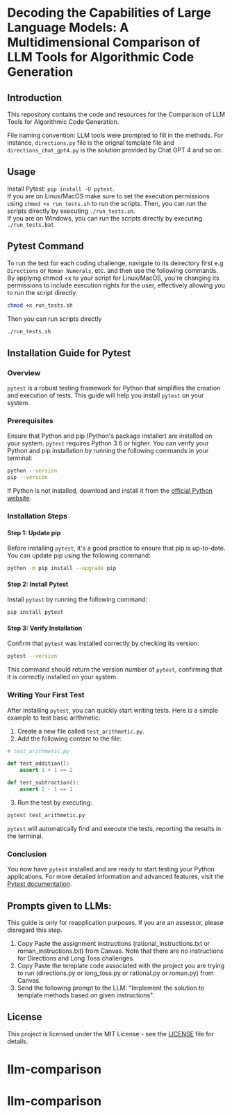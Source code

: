 
# Decoding the Capabilities of Large Language Models: A Multidimensional Comparison of LLM Tools for Algorithmic Code Generation

## Introduction
This repository contains the code and resources for the Comparison of LLM Tools for Algorithmic Code Generation. 

File naming convention: LLM tools were prompted to fill in the methods. For instance, ```directions.py``` file is the orignal template file and ```directions_chat_gpt4.py``` is the solution provided by Chat GPT 4 and so on.

## Usage
Install Pytest: ```pip install -U pytest```. \
If you are on Linux/MacOS make sure to set the execution permissions using `chmod +x run_tests.sh` to run the scripts. Then, you can run the scripts directly by executing `./run_tests.sh`. \
If you are on Windows, you can run the scripts directly by executing `./run_tests.bat`
## Pytest Command
To run the test for each coding challenge, navigate to its deirectory first e.g ```Directions``` or ```Roman Numerals```, etc. and then use the following commands. \
By applying chmod +x to your script for Linux/MacOS, you're changing its permissions to include execution rights for the user, effectively allowing you to run the script directly.
```bash
chmod +x run_tests.sh
```
Then you can run scripts directly
```bash
./run_tests.sh
```

## Installation Guide for Pytest

### Overview

`pytest` is a robust testing framework for Python that simplifies the creation and execution of tests. This guide will help you install `pytest` on your system.

### Prerequisites

Ensure that Python and pip (Python's package installer) are installed on your system. `pytest` requires Python 3.6 or higher. You can verify your Python and pip installation by running the following commands in your terminal:

```bash
python --version
pip --version
```

If Python is not installed, download and install it from the [official Python website](https://www.python.org/downloads/).

### Installation Steps

#### Step 1: Update pip

Before installing `pytest`, it's a good practice to ensure that pip is up-to-date. You can update pip using the following command:

```bash
python -m pip install --upgrade pip
```

#### Step 2: Install Pytest

Install `pytest` by running the following command:

```bash
pip install pytest
```

#### Step 3: Verify Installation

Confirm that `pytest` was installed correctly by checking its version:

```bash
pytest --version
```

This command should return the version number of `pytest`, confirming that it is correctly installed on your system.

### Writing Your First Test

After installing `pytest`, you can quickly start writing tests. Here is a simple example to test basic arithmetic:

1. Create a new file called `test_arithmetic.py`.
2. Add the following content to the file:

```python
# test_arithmetic.py

def test_addition():
    assert 1 + 1 == 2

def test_subtraction():
    assert 2 - 1 == 1
```

3. Run the test by executing:

```bash
pytest test_arithmetic.py
```

`pytest` will automatically find and execute the tests, reporting the results in the terminal.

### Conclusion

You now have `pytest` installed and are ready to start testing your Python applications. For more detailed information and advanced features, visit the [Pytest documentation](https://docs.pytest.org/en/stable/).

## Prompts given to LLMs:

This guide is only for reapplication purposes. If you are an assessor, please disregard this step.

1. Copy Paste the assignment instructions (rational_instructions.txt or roman_instructions.txt) from Canvas. Note that there are no instructions for Directions and Long Toss challenges.
2. Copy Paste the template code associated with the project you are trying to run (directions.py or long_toss.py or rational.py or roman.py) from Canvas.
3. Send the following prompt to the LLM: "Implement the solution to template methods based on given instructions".


## License

This project is licensed under the MIT License - see the [LICENSE](LICENSE) file for details.
# llm-comparison
# llm-comparison

